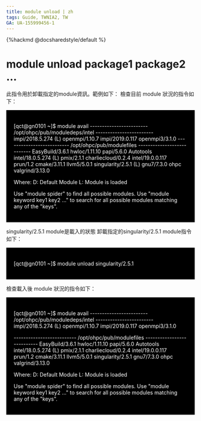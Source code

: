 ```yaml
---
title: module unload | zh
tags: Guide, TWNIA2, TW
GA: UA-155999456-1
---
```


{%hackmd @docsharedstyle/default %}


# module unload package1 package2 …

此指令用於卸載指定的module資訊。範例如下：
檢查目前 module 狀況的指令如下：

<div style="background-color:black;color:white;padding:20px;">
    
[qct@gn0101 ~]$ module avail
------------------------ /opt/ohpc/pub/moduledeps/intel ------------------------
   impi/2018.5.274 (L)		openmpi/1.10.7
   impi/2019.0.117		openmpi3/3.1.0
-------------------------- /opt/ohpc/pub/modulefiles ---------------------------
   EasyBuild/3.6.1		hwloc/1.11.10		papi/5.6.0
   Autotools		intel/18.0.5.274 (L)		pmix/2.1.1
   charliecloud/0.2.4	intel/19.0.0.117		prun/1.2
   cmake/3.11.1		llvm5/5.0.1			singularity/2.5.1 (L)
   gnu7/7.3.0		ohpc				valgrind/3.13.0

  Where:
   D:  Default Module
   L:  Module is loaded

Use "module spider" to find all possible modules.
Use "module keyword key1 key2 ..." to search for all possible modules matching any of the "keys".

</div>

singularity/2.5.1 module是載入的狀態
卸載指定的singularity/2.5.1 module指令如下：

<div style="background-color:black;color:white;padding:20px;">    

[qct@gn0101 ~]$ module unload singularity/2.5.1

</div>

檢查載入後 module 狀況的指令如下：
    
<div style="background-color:black;color:white;padding:20px;">    

[qct@gn0101 ~]$ module avail
------------------------ /opt/ohpc/pub/moduledeps/intel ------------------------
   impi/2018.5.274 (L)		openmpi/1.10.7
   impi/2019.0.117		openmpi3/3.1.0

-------------------------- /opt/ohpc/pub/modulefiles ---------------------------
   EasyBuild/3.6.1		hwloc/1.11.10		papi/5.6.0
   Autotools		intel/18.0.5.274 (L)		pmix/2.1.1
   charliecloud/0.2.4	intel/19.0.0.117		prun/1.2
   cmake/3.11.1		llvm5/5.0.1			singularity/2.5.1
   gnu7/7.3.0		ohpc				valgrind/3.13.0

  Where:
   D:  Default Module
   L:  Module is loaded

Use "module spider" to find all possible modules.
Use "module keyword key1 key2 ..." to search for all possible modules matching any of the "keys".

</div>